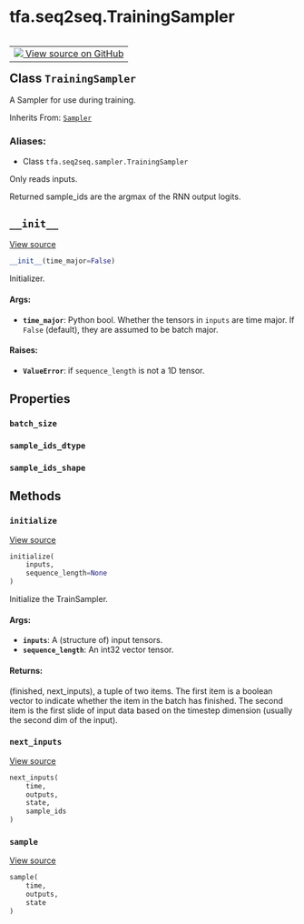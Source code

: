 <div itemscope itemtype="http://developers.google.com/ReferenceObject">
<meta itemprop="name" content="tfa.seq2seq.TrainingSampler" />
<meta itemprop="path" content="Stable" />
<meta itemprop="property" content="batch_size"/>
<meta itemprop="property" content="sample_ids_dtype"/>
<meta itemprop="property" content="sample_ids_shape"/>
<meta itemprop="property" content="__init__"/>
<meta itemprop="property" content="initialize"/>
<meta itemprop="property" content="next_inputs"/>
<meta itemprop="property" content="sample"/>
</div>

# tfa.seq2seq.TrainingSampler


<table class="tfo-notebook-buttons tfo-api" align="left">

<td>
  <a target="_blank" href="https://github.com/tensorflow/addons/tree/r0.5/tensorflow_addons/seq2seq/sampler.py#L168-L260">
    <img src="https://www.tensorflow.org/images/GitHub-Mark-32px.png" />
    View source on GitHub
  </a>
</td></table>



## Class `TrainingSampler`

A Sampler for use during training.

Inherits From: [`Sampler`](../../tfa/seq2seq/Sampler.md)

### Aliases:

* Class `tfa.seq2seq.sampler.TrainingSampler`


<!-- Placeholder for "Used in" -->

Only reads inputs.

Returned sample_ids are the argmax of the RNN output logits.

<h2 id="__init__"><code>__init__</code></h2>

<a target="_blank" href="https://github.com/tensorflow/addons/tree/r0.5/tensorflow_addons/seq2seq/sampler.py#L176-L187">View source</a>

``` python
__init__(time_major=False)
```

Initializer.


#### Args:


* <b>`time_major`</b>: Python bool.  Whether the tensors in `inputs` are time
  major. If `False` (default), they are assumed to be batch major.


#### Raises:


* <b>`ValueError`</b>: if `sequence_length` is not a 1D tensor.



## Properties

<h3 id="batch_size"><code>batch_size</code></h3>




<h3 id="sample_ids_dtype"><code>sample_ids_dtype</code></h3>




<h3 id="sample_ids_shape"><code>sample_ids_shape</code></h3>






## Methods

<h3 id="initialize"><code>initialize</code></h3>

<a target="_blank" href="https://github.com/tensorflow/addons/tree/r0.5/tensorflow_addons/seq2seq/sampler.py#L204-L241">View source</a>

``` python
initialize(
    inputs,
    sequence_length=None
)
```

Initialize the TrainSampler.


#### Args:


* <b>`inputs`</b>: A (structure of) input tensors.
* <b>`sequence_length`</b>: An int32 vector tensor.


#### Returns:

(finished, next_inputs), a tuple of two items. The first item is a
  boolean vector to indicate whether the item in the batch has
  finished. The second item is the first slide of input data based on
  the timestep dimension (usually the second dim of the input).


<h3 id="next_inputs"><code>next_inputs</code></h3>

<a target="_blank" href="https://github.com/tensorflow/addons/tree/r0.5/tensorflow_addons/seq2seq/sampler.py#L248-L260">View source</a>

``` python
next_inputs(
    time,
    outputs,
    state,
    sample_ids
)
```




<h3 id="sample"><code>sample</code></h3>

<a target="_blank" href="https://github.com/tensorflow/addons/tree/r0.5/tensorflow_addons/seq2seq/sampler.py#L243-L246">View source</a>

``` python
sample(
    time,
    outputs,
    state
)
```






